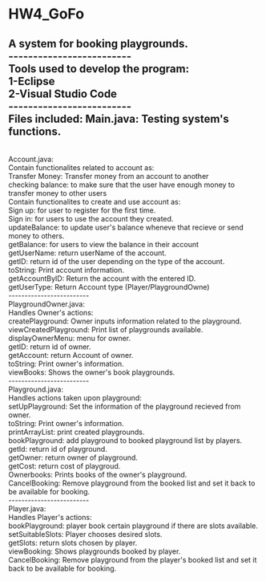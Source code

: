 # HW4_GoFo
A system for booking playgrounds. <br/>
------------------------- <br/>
Tools used to develop the program: <br/>
1-Eclipse <br/>
2-Visual Studio Code <br/>
------------------------- <br/>
Files included:
Main.java: 
Testing system's functions.
<br/>
-------------------------
<br/>
Account.java:<br/>
Contain functionalites related to account as:<br/>
Transfer Money: Transfer money from an account to another<br/>
checking balance: to make sure that the user have enough money to transfer money to other users<br/>
Contain functionalites to create and use account as:<br/>
Sign up: for user to register for the first time.<br/>
Sign in: for users to use the account they created.<br/>
updateBalance: to update user's balance wheneve that recieve or send money to others.<br/>
getBalance: for users to view the balance in their account <br/>
getUserName: return userName of the account.<br/>
getID: return id of the user depending on the type of the account.<br/>
toString: Print account information.<br/>
getAccountByID: Return the account with the entered ID.<br/>
getUserType: Return Account type (Player/PlaygroundOwne)<br/>
-------------------------<br/>
PlaygroundOwner.java:<br/>
Handles Owner's actions:<br/>
createPlayground: Owner inputs information related to the playground.<br/>
viewCreatedPlayground: Print list of playgrounds available.<br/>
displayOwnerMenu: menu for owner.<br/>
getID: return id of owner.<br/>
getAccount: return Account of owner.<br/>
toString: Print owner's information.<br/>
viewBooks: Shows the owner's book playgrounds.<br/>
-------------------------<br/>
Playground.java:<br/>
Handles actions taken upon playground:<br/>
setUpPlayground: Set the information of the playground recieved from owner.<br/>
toString: Print owner's information. <br/>
printArrayList: print created playgrounds.<br/>
bookPlayground: add playground to booked playground list by players.<br/>
getId: return id of playground.<br/>
getOwner: return owner of playground.<br/>
getCost: return cost of playgroud.<br/>
Ownerbooks: Prints books of the owner's playground.<br/>
CancelBooking: Remove playground from the booked list and set it back to be available for booking. <br/>
-------------------------<br/>
Player.java:<br/>
Handles Player's actions:<br/>
bookPlayground: player book certain playground if there are slots available. <br/>
setSuitableSlots: Player chooses desired slots.<br/>
getSlots: return slots chosen by player.<br/>
viewBooking: Shows playgrounds booked by player.<br/>
CancelBooking: Remove playground from the player's booked list and set it back to be available for booking.
